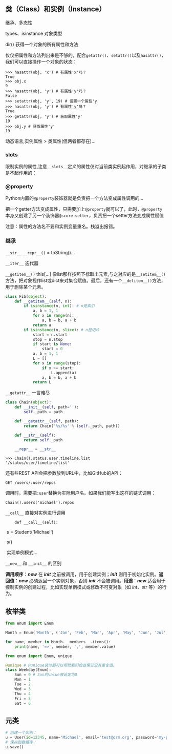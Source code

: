## 类（Class）和实例（Instance）

继承、多态性

types、isinstance	对象类型

dir()	获得一个对象的所有属性和方法

​	仅仅把属性和方法列出来是不够的，配合`getattr()`、`setattr()`以及`hasattr()`，我们可以直接操作一个对象的状态：	

```pyt
>>> hasattr(obj, 'x') # 有属性'x'吗？
True
>>> obj.x
9
>>> hasattr(obj, 'y') # 有属性'y'吗？
False
>>> setattr(obj, 'y', 19) # 设置一个属性'y'
>>> hasattr(obj, 'y') # 有属性'y'吗？
True
>>> getattr(obj, 'y') # 获取属性'y'
19
>>> obj.y # 获取属性'y'
19
```



动态语言,实例属性 > 类属性(但两者都存在)...



### __slots__

限制实例的属性,注意`__slots__`定义的属性仅对当前类实例起作用，对继承的子类是不起作用的：



### @property

Python内置的`@property`装饰器就是负责把一个方法变成属性调用的...

把一个getter方法变成属性，只需要加上`@property`就可以了，此时，`@property`本身又创建了另一个装饰器`@score.setter`，负责把一个setter方法变成属性赋值

注意：属性的方法名不要和实例变量重名。栈溢出报错。



### 继承

`__str__` `__repr__()`   = toString()...

`__iter__` 迭代器

`__getitem__()` this[...] 像list那样按照下标取出元素,与之对应的是`__setitem__()`方法，把对象视作list或dict来对集合赋值。最后，还有一个`__delitem__()`方法，用于删除某个元素。

```python
class Fib(object):
    def __getitem__(self, n):
        if isinstance(n, int): # n是索引
            a, b = 1, 1
            for x in range(n):
                a, b = b, a + b
            return a
        if isinstance(n, slice): # n是切片
            start = n.start
            stop = n.stop
            if start is None:
                start = 0
            a, b = 1, 1
            L = []
            for x in range(stop):
                if x >= start:
                    L.append(a)
                a, b = b, a + b
            return L
```



`__getattr__`  一言难尽

```python
class Chain(object):
    def __init__(self, path=''):
        self._path = path

    def __getattr__(self, path):
        return Chain('%s/%s' % (self._path, path))

    def __str__(self):
        return self._path

    __repr__ = __str__
```

```plain
>>> Chain().status.user.timeline.list
'/status/user/timeline/list'
```

还有些REST API会把参数放到URL中，比如GitHub的API：

```plain
GET /users/:user/repos
```

调用时，需要把`:user`替换为实际用户名。如果我们能写出这样的链式调用：

```plain
Chain().users('michael').repos
```



`__call__` 直接对实例进行调用

 		def __call__(self):	

​	s = Student('Michael')

​	s()

​	实现单例模式...



`__new__` 和 `__init__` 的区别

**调用顺序**：*__new__* 在 *__init__* 之前被调用，用于创建实例；*__init__* 则用于初始化实例。**返回值**：*__new__* 必须返回一个实例对象，否则 *__init__* 不会被调用。**用途**：*__new__* 适合用于控制实例的创建过程，比如实现单例模式或修改不可变对象（如 *int*、*str* 等）的行为。



## 枚举类

```python
from enum import Enum

Month = Enum('Month', ('Jan', 'Feb', 'Mar', 'Apr', 'May', 'Jun', 'Jul', 'Aug', 'Sep', 'Oct', 'Nov', 'Dec'))

for name, member in Month.__members__.items():
    print(name, '=>', member, ',', member.value)
```



```python
from enum import Enum, unique

@unique	# @unique装饰器可以帮助我们检查保证没有重复值。
class Weekday(Enum):
    Sun = 0 # Sun的value被设定为0
    Mon = 1
    Tue = 2
    Wed = 3
    Thu = 4
    Fri = 5
    Sat = 6
```



## 元类

```python
# 创建一个实例：
u = User(id=12345, name='Michael', email='test@orm.org', password='my-pwd')
# 保存到数据库：
u.save()
```
